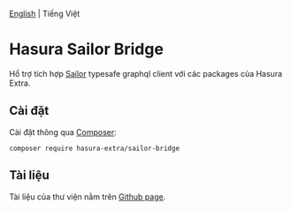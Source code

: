 [English](./README.md) | Tiếng Việt

Hasura Sailor Bridge
====================

Hổ trợ tích hợp [Sailor](https://github.com/spawnia/sailor) typesafe graphql client với các packages của Hasura Extra.

Cài đặt
------------

Cài đặt thông qua [Composer](https://getcomposer.org/):

```shell
composer require hasura-extra/sailor-bridge
```

Tài liệu
------

Tài liệu của thư viện nằm trên [Github page](https://hasura-extra.github.io/).